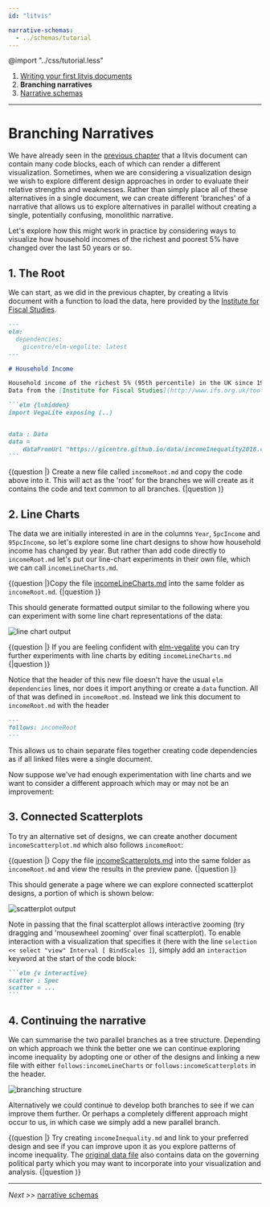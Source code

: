 ```yaml
---
id: "litvis"

narrative-schemas:
  - ../schemas/tutorial
---
```


@import "../css/tutorial.less"

1.  [Writing your first litvis documents](intro1.md)
2.  **Branching narratives**
3.  [Narrative schemas](intro3.md)

---

# Branching Narratives

We have already seen in the [previous chapter](intro1.md) that a litvis document can contain many code blocks, each of which can render a different visualization. Sometimes, when we are considering a visualization design we wish to explore different design approaches in order to evaluate their relative strengths and weaknesses. Rather than simply place all of these alternatives in a single document, we can create different 'branches' of a narrative that allows us to explore alternatives in parallel without creating a single, potentially confusing, monolithic narrative.

Let's explore how this might work in practice by considering ways to visualize how household incomes of the richest and poorest 5% have changed over the last 50 years or so.

## 1. The Root

We can start, as we did in the previous chapter, by creating a litvis document with a function to load the data, here provided by the [Institute for Fiscal Studies](http://www.ifs.org.uk/tools_and_resources/incomes_in_uk).

````md
---
elm:
  dependencies:
    gicentre/elm-vegalite: latest
---

# Household Income

Household income of the richest 5% (95th percentile) in the UK since 1961.
Data from the [Institute for Fiscal Studies](http://www.ifs.org.uk/tools_and_resources/incomes_in_uk).

```elm {l=hidden}
import VegaLite exposing (..)


data : Data
data =
    dataFromUrl "https://gicentre.github.io/data/incomeInequality2018.csv" []
```
````

{(question |} Create a new file called `incomeRoot.md` and copy the code above into it.
This will act as the 'root' for the branches we will create as it contains the code and text common to all branches. {|question )}

## 2. Line Charts

The data we are initially interested in are in the columns `Year`, `5pcIncome` and `95pcIncome`, so let's explore some line chart designs to show how household income has changed by year. But rather than add code directly to `incomeRoot.md` let's put our line-chart experiments in their own file, which we can call `incomeLineCharts.md`.

{(question |}Copy the file [incomeLineCharts.md](incomeLineCharts.md) into the same folder as `incomeRoot.md`. {|question )}

This should generate formatted output similar to the following where you can experiment with some line chart representations of the data:

![line chart output](images/linecharts.png)

{(question |} If you are feeling confident with [elm-vegalite](https://package.elm-lang.org/packages/gicentre/elm-vegalite/latest/) you can try further experiments with line charts by editing `incomeLineCharts.md` {|question )}

Notice that the header of this new file doesn't have the usual `elm dependencies` lines, nor does it import anything or create a `data` function. All of that was defined in `incomeRoot.md`. Instead we link this document to `incomeRoot.md` with the header

```md
---
follows: incomeRoot
---
```

This allows us to chain separate files together creating code dependencies as if all linked files were a single document.

Now suppose we've had enough experimentation with line charts and we want to consider a different approach which may or may not be an improvement:

## 3. Connected Scatterplots

To try an alternative set of designs, we can create another document `incomeScatterplot.md` which also follows `incomeRoot`:

{(question |} Copy the file [incomeScatterplots.md](incomeScatterplots.md) into the same folder as `incomeRoot.md` and view the results in the preview pane. {|question )}

This should generate a page where we can explore connected scatterplot designs, a portion of which is shown below:

![scatterplot output](images/scatterplots.png)

Note in passing that the final scatterplot allows interactive zooming (try dragging and 'mousewheel zooming' over final scatterplot). To enable interaction with a visualization that specifies it (here with the line `selection << select "view" Interval [ BindScales ]`), simply add an `interaction` keyword at the start of the code block:

````md
```elm {v interactive}
scatter : Spec
scatter = ...
```
````

## 4. Continuing the narrative

We can summarise the two parallel branches as a tree structure.
Depending on which approach we think the better one we can continue exploring income inequality by adopting one or other of the designs and linking a new file with either `follows:incomeLineCharts` or `follows:incomeScatterplots` in the header.

![branching structure](images/branching.png)

Alternatively we could continue to develop both branches to see if we can improve them further. Or perhaps a completely different approach might occur to us, in which case we simply add a new parallel branch.

{(question |} Try creating `incomeInequality.md` and link to your preferred design and see if you can improve upon it as you explore patterns of income inequality. The [original data file](https://gicentre.github.io/data/incomeInequality2018.csv) also contains data on the governing political party which you may want to incorporate into your visualization and analysis. {|question )}

---

_Next >>_ [narrative schemas](intro3.md)
